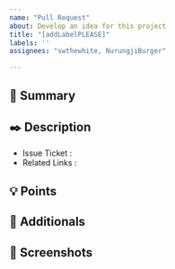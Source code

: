 ```yaml
---
name: "Pull Request"
about: Develop an idea for this project
title: "[addLabelPLEASE]"
labels: ''
assignees: "swthewhite, NurungjiBurger"

---
```


## 📌 Summary
<!-- Describe the summary of PR -->


## ✒️ Description
<!-- Describe the detail of PR -->
- Issue Ticket : 
- Related Links : 


## 💡 Points
<!-- Describe the points what you've really considered -->


## 👀 Additionals
<!-- Add any other context about the feature request here. -->


## 🧪 Screenshots
<!-- Add screenshots about the feature request here. -->
